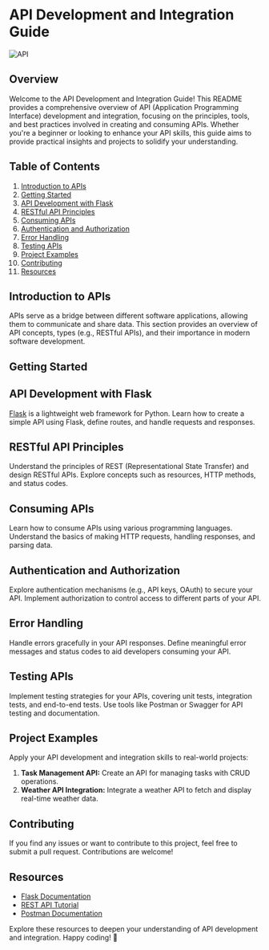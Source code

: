 # API Development and Integration Guide

![API](https://github.com/Matidza/API-s/assets/125007667/a692c294-7e2d-4af8-9261-bc8540c1e900)


## Overview

Welcome to the API Development and Integration Guide! This README provides a comprehensive overview of API (Application Programming Interface) development and integration, focusing on the principles, tools, and best practices involved in creating and consuming APIs. Whether you're a beginner or looking to enhance your API skills, this guide aims to provide practical insights and projects to solidify your understanding.

## Table of Contents

1. [Introduction to APIs](#introduction-to-apis)
2. [Getting Started](#getting-started)
3. [API Development with Flask](#api-development-with-flask)
4. [RESTful API Principles](#restful-api-principles)
5. [Consuming APIs](#consuming-apis)
6. [Authentication and Authorization](#authentication-and-authorization)
7. [Error Handling](#error-handling)
8. [Testing APIs](#testing-apis)
9. [Project Examples](#project-examples)
10. [Contributing](#contributing)
11. [Resources](#resources)

## Introduction to APIs

APIs serve as a bridge between different software applications, allowing them to communicate and share data. This section provides an overview of API concepts, types (e.g., RESTful APIs), and their importance in modern software development.

## Getting Started


## API Development with Flask

[Flask](https://flask.palletsprojects.com/) is a lightweight web framework for Python. Learn how to create a simple API using Flask, define routes, and handle requests and responses.

## RESTful API Principles

Understand the principles of REST (Representational State Transfer) and design RESTful APIs. Explore concepts such as resources, HTTP methods, and status codes.

## Consuming APIs

Learn how to consume APIs using various programming languages. Understand the basics of making HTTP requests, handling responses, and parsing data.

## Authentication and Authorization

Explore authentication mechanisms (e.g., API keys, OAuth) to secure your API. Implement authorization to control access to different parts of your API.

## Error Handling

Handle errors gracefully in your API responses. Define meaningful error messages and status codes to aid developers consuming your API.

## Testing APIs

Implement testing strategies for your APIs, covering unit tests, integration tests, and end-to-end tests. Use tools like Postman or Swagger for API testing and documentation.

## Project Examples

Apply your API development and integration skills to real-world projects:

1. **Task Management API:** Create an API for managing tasks with CRUD operations.
2. **Weather API Integration:** Integrate a weather API to fetch and display real-time weather data.

## Contributing

If you find any issues or want to contribute to this project, feel free to submit a pull request. Contributions are welcome!

## Resources

- [Flask Documentation](https://flask.palletsprojects.com/)
- [REST API Tutorial](https://restfulapi.net/)
- [Postman Documentation](https://learning.postman.com/docs/)

Explore these resources to deepen your understanding of API development and integration. Happy coding! 🚀
